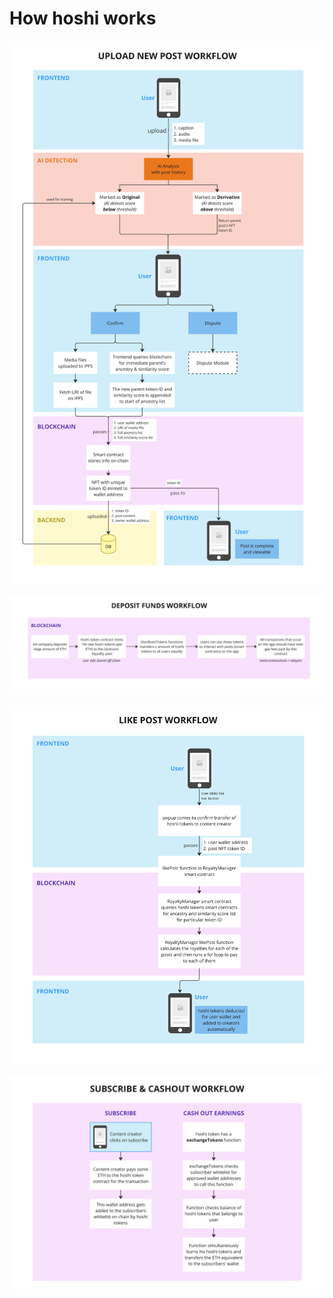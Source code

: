 # How hoshi works

![Upload Post Workflow](./diagrams/Upload%20Post%20Workflow.png)

![Funds Workflow](./diagrams/Deposit%20Funds%20Workflow.png)

![Like Workflow](./diagrams/Like%20Post%20Workflow.png)

![Subscribe and Cashout Workflow](./diagrams/Subscribe%20&%20Cashout%20Workflow.png)
